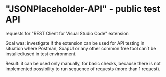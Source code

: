 # "JSONPlaceholder-API" - public test API
requests for "REST Client for Visual Studio Code" extension

Goal was: investigate if the extension can be used for API testing in situation where Postman, SoapUI or any other common free tool can´t be installed/used in test environment.

Result: it can be used only manually, for basic checks, because there is not implemented possibility to run sequence of requests (more than 1 request).
